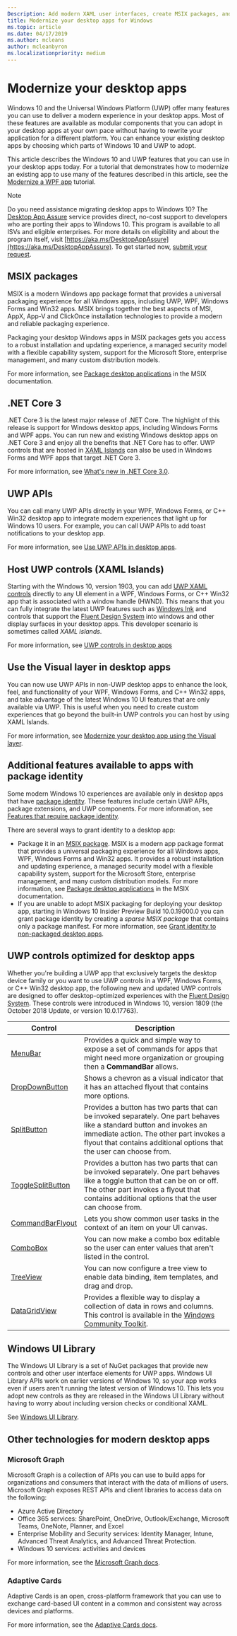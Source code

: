 ```yaml
---
Description: Add modern XAML user interfaces, create MSIX packages, and incorporate other modern components into your desktop application.
title: Modernize your desktop apps for Windows
ms.topic: article
ms.date: 04/17/2019
ms.author: mcleans
author: mcleanbyron
ms.localizationpriority: medium
---
```


# Modernize your desktop apps

Windows 10 and the Universal Windows Platform (UWP) offer many features you can use to deliver a modern experience in your desktop apps. Most of these features are available as modular components that you can adopt in your desktop apps at your own pace without having to rewrite your application for a different platform. You can enhance your existing desktop apps by choosing which parts of Windows 10 and UWP to adopt.

This article describes the Windows 10 and UWP features that you can use in your desktop apps today. For a tutorial that demonstrates how to modernize an existing app to use many of the features described in this article, see the [Modernize a WPF app](modernize-wpf-tutorial.md) tutorial.

> [!NOTE]
> Do you need assistance migrating desktop apps to Windows 10? The [Desktop App Assure](https://docs.microsoft.com/FastTrack/win-10-desktop-app-assure) service provides direct, no-cost support to developers who are porting their apps to Windows 10. This program is available to all ISVs and eligible enterprises. For more details on eligibility and about the program itself, visit [https://aka.ms/DesktopAppAssure](https://aka.ms/DesktopAppAssure). To get started now, [submit your request](https://aka.ms/DesktopAppAssureRequest).

## MSIX packages

MSIX is a modern Windows app package format that provides a universal packaging experience for all Windows apps, including UWP, WPF, Windows Forms and Win32 apps. MSIX brings together the best aspects of MSI, AppX, App-V and ClickOnce installation technologies to provide a modern and reliable packaging experience.

Packaging your desktop Windows apps in MSIX packages gets you access to a robust installation and updating experience, a managed security model with a flexible capability system, support for the Microsoft Store, enterprise management, and many custom distribution models.

For more information, see [Package desktop applications](/windows/msix/desktop/desktop-to-uwp-root) in the MSIX documentation.

## .NET Core 3

.NET Core 3 is the latest major release of .NET Core. The highlight of this release is support for Windows desktop apps, including Windows Forms and WPF apps. You can run new and existing Windows desktop apps on .NET Core 3 and enjoy all the benefits that .NET Core has to offer. UWP controls that are hosted in [XAML Islands](xaml-islands.md) can also be used in Windows Forms and WPF apps that target .NET Core 3.

For more information, see [What's new in .NET Core 3.0](https://docs.microsoft.com/dotnet/core/whats-new/dotnet-core-3-0).

## UWP APIs

You can call many UWP APIs directly in your WPF, Windows Forms, or C++ Win32 desktop app to integrate modern experiences that light up for Windows 10 users. For example, you can call UWP APIs to add toast notifications to your desktop app.

For more information, see [Use UWP APIs in desktop apps](desktop-to-uwp-enhance.md).

## Host UWP controls (XAML Islands)

Starting with the Windows 10, version 1903, you can add [UWP XAML controls](/windows/uwp/design/controls-and-patterns/controls-by-function) directly to any UI element in a WPF, Windows Forms, or C++ Win32 app that is associated with a window handle (HWND). This means that you can fully integrate the latest UWP features such as [Windows Ink](/windows/uwp/design/input/pen-and-stylus-interactions) and controls that support the [Fluent Design System](/windows/uwp/design/fluent-design-system/index) into windows and other display surfaces in your desktop apps. This developer scenario is sometimes called *XAML islands*.

For more information, see [UWP controls in desktop apps](xaml-islands.md)

## Use the Visual layer in desktop apps

You can now use UWP APIs in non-UWP desktop apps to enhance the look, feel, and functionality of your WPF, Windows Forms, and C++ Win32 apps, and take advantage of the latest Windows 10 UI features that are only available via UWP. This is useful when you need to create custom experiences that go beyond the built-in UWP controls you can host by using XAML Islands.

For more information, see [Modernize your desktop app using the Visual layer](visual-layer-in-desktop-apps.md).

## Additional features available to apps with package identity

Some modern Windows 10 experiences are available only in desktop apps that have [package identity](https://docs.microsoft.com/uwp/schemas/appxpackage/uapmanifestschema/element-identity). These features include certain UWP APIs, package extensions, and UWP components. For more information, see [Features that require package identity](modernize-packaged-apps.md).

There are several ways to grant identity to a desktop app:

* Package it in an [MSIX package](/windows/msix/desktop/desktop-to-uwp-root). MSIX is a modern app package format that provides a universal packaging experience for all Windows apps, WPF, Windows Forms and Win32 apps. It provides a robust installation and updating experience, a managed security model with a flexible capability system, support for the Microsoft Store, enterprise management, and many custom distribution models. For more information, see [Package desktop applications](https://docs.microsoft.com/windows/msix/desktop/desktop-to-uwp-root) in the MSIX documentation.
* If you are unable to adopt MSIX packaging for deploying your desktop app, starting in Windows 10 Insider Preview Build 10.0.19000.0 you can grant package identity by creating a *sparse MSIX package* that contains only a package manifest. For more information, see [Grant identity to non-packaged desktop apps](grant-identity-to-nonpackaged-apps.md).

<a id="desktop-uwp-controls"/>

## UWP controls optimized for desktop apps

Whether you're building a UWP app that exclusively targets the desktop device family or you want to use UWP controls in a WPF, Windows Forms, or C++ Win32 desktop app, the following new and updated UWP controls are designed to offer desktop-optimized experiences with the [Fluent Design System](/windows/uwp/design/fluent-design-system/index). These controls were introduced in Windows 10, version 1809 (the October 2018 Update, or version 10.0.17763).

| Control |  Description |
|------ |--------------|
| [MenuBar](https://docs.microsoft.com/windows/uwp/design/controls-and-patterns/menus#create-a-menu-bar) | Provides a quick and simple way to expose a set of commands for apps that might need more organization or grouping then a **CommandBar** allows. |
| [DropDownButton](https://docs.microsoft.com/windows/uwp/design/controls-and-patterns/buttons#create-a-drop-down-button) | Shows a chevron as a visual indicator that it has an attached flyout that contains more options.  |
| [SplitButton](https://docs.microsoft.com/windows/uwp/design/controls-and-patterns/buttons#create-a-split-button) | Provides a button has two parts that can be invoked separately. One part behaves like a standard button and invokes an immediate action. The other part invokes a flyout that contains additional options that the user can choose from.|
| [ToggleSplitButton](https://docs.microsoft.com/windows/uwp/design/controls-and-patterns/buttons#create-a-toggle-split-button) | Provides a button has two parts that can be invoked separately. One part behaves like a toggle button that can be on or off. The other part invokes a flyout that contains additional options that the user can choose from. |
| [CommandBarFlyout](https://docs.microsoft.com/windows/uwp/design/controls-and-patterns/command-bar-flyout) |  Lets you show common user tasks in the context of an item on your UI canvas. |
| [ComboBox](https://docs.microsoft.com/windows/uwp/design/controls-and-patterns/combo-box#make-a-combo-box-editable) | You can now make a combo box editable so the user can enter values that aren't listed in the control.  |
| [TreeView](https://docs.microsoft.com/windows/uwp/design/controls-and-patterns/tree-view) | You can now configure a tree view to enable data binding, item templates, and drag and drop.  |
| [DataGridView](https://docs.microsoft.com/windows/communitytoolkit/controls/datagrid) |   Provides a flexible way to display a collection of data in rows and columns. This control is available in the [Windows Community Toolkit](https://docs.microsoft.com/windows/uwpcommunitytoolkit/).  |

## Windows UI Library

The Windows UI Library is a set of NuGet packages that provide new controls and other user interface elements for UWP apps. Windows UI Library APIs work on earlier versions of Windows 10, so your app works even if users aren't running the latest version of Windows 10. This lets you adopt new controls as they are released in the Windows UI Library without having to worry about including version checks or conditional XAML.

See [Windows UI Library](https://docs.microsoft.com/uwp/toolkits/winui/).

## Other technologies for modern desktop apps

### Microsoft Graph

Microsoft Graph is a collection of APIs you can use to build apps for organizations and consumers that interact with the data of millions of users. Microsoft Graph exposes REST APIs and client libraries to access data on the following:
* Azure Active Directory
* Office 365 services: SharePoint, OneDrive, Outlook/Exchange, Microsoft Teams, OneNote, Planner, and Excel
* Enterprise Mobility and Security services: Identity Manager, Intune, Advanced Threat Analytics, and Advanced Threat Protection.
* Windows 10 services: activities and devices

For more information, see the [Microsoft Graph docs](https://developer.microsoft.com/graph/docs/concepts/overview).

### Adaptive Cards

Adaptive Cards is an open, cross-platform framework that you can use to exchange card-based UI content in a common and consistent way across devices and platforms.

For more information, see the [Adaptive Cards docs](https://docs.microsoft.com/adaptive-cards/).
